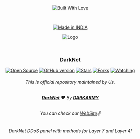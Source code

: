 <p align=center>
  <img title="Built With Love" src="https://forthebadge.com/images/badges/built-with-love.svg"></p>
  
  <br>
  
  <p align=center>
  <a href="https://darkarmy.live/"><img title="Made in INDIA" src="https://img.shields.io/badge/MADE%20IN-INDIA-SCRIPT?colorA=%23ff8100&colorB=%23017e40&colorC=%23ff0000&style=for-the-badge"></a>
  </p>
  
  <p align="center">
  <img src="https://github.com/D4RK-4RMY/DARKARMY/blob/main/logo.png" alt=" Logo" />
</p>

  <br>
  
  ### <p align="center">DarkNet<p align="center">
<p align=center>
  <a href="https://darkarmy.live/"><img title="Open Source" src="https://img.shields.io/badge/Open%20Source-%E2%99%A5-red" ></a>
  <a href="https://darkarmy.live/"><img title="GitHub version" src="https://d25lcipzij17d.cloudfront.net/badge.svg?id=gh&type=6&v=1&x2=0" ></a>
  <a href="https://darkarmy.live/"><img title="Stars" src="https://img.shields.io/github/stars/D4RK-4RMY/DarkNet?style=social" ></a>
  <a href="https://github.com/1ucif3r/network/members"><img title="Forks" src="https://img.shields.io/github/forks/D4RK-4RMY/DarkNet?color=red&style=flat-square"></a>
  <a href="https://github.com/1ucif3r"><img title="Watching" src="https://img.shields.io/github/watchers/D4RK-4RMY/DarkNet?label=Watchers&color=blue&style=flat-square"></a>
 
###### <p align="center">*This is official repository maintained by Us.*
###### <p align="center"> [**DarkNet**](https://github.com/D4RK-4RMY/DarkNet) ❤️ By [**DARKARMY**](https://darkarmy.live/)
###### <p align="center"> *You can check our [WebSite](https://darkarmy.live/)✌*

###### <p align="center">DarkNet DDoS panel with methods for Layer 7 and Layer 4!<p align="center">
